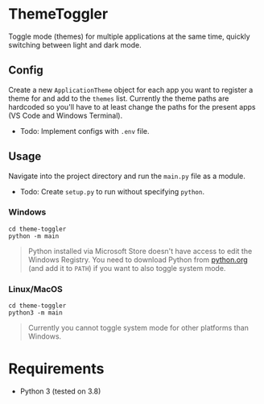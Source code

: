 # ThemeToggler
Toggle mode (themes) for multiple applications at the same time, quickly switching between light and dark mode.

## Config
Create a new `ApplicationTheme` object for each app you want to register a theme for and add to the `themes` list.
Currently the theme paths are hardcoded so you'll have to at least change the paths for the present apps (VS Code and Windows Terminal).
* Todo: Implement configs with `.env` file.


## Usage
Navigate into the project directory and run the `main.py` file as a module.
* Todo: Create `setup.py` to run without specifying `python`.

### Windows
```
cd theme-toggler
python -m main
```
> Python installed via Microsoft Store doesn't have access to edit the Windows Registry. You need to download Python from [python.org](https://python.org) (and add it to `PATH`) if you want to also toggle system mode.
### Linux/MacOS
```
cd theme-toggler
python3 -m main
```
> Currently you cannot toggle system mode for other platforms than Windows.



# Requirements
* Python 3 (tested on 3.8)

